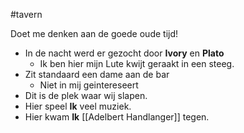 #tavern

Doet me denken aan de goede oude tijd!
- In de nacht werd er gezocht door **Ivory** en **Plato**
	- Ik ben hier mijn Lute kwijt geraakt in een steeg.
- Zit standaard een dame aan de bar 
	- Niet in mij geintereseert
- Dit is de plek waar wij slapen.
- Hier speel **Ik** veel muziek.
- Hier kwam **Ik** [[Adelbert Handlanger]] tegen.
